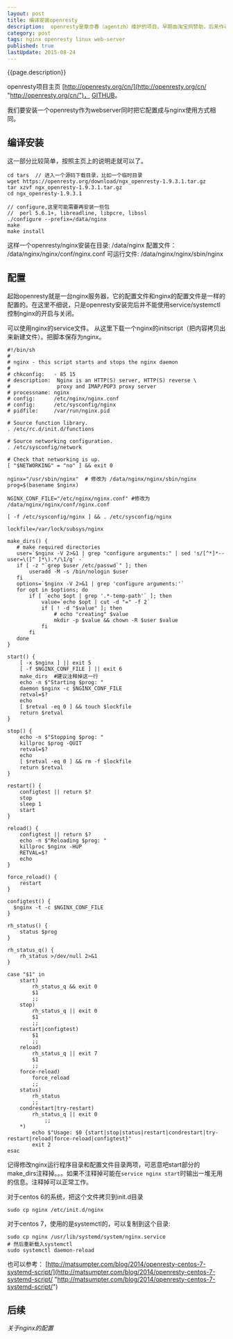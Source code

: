 ```yaml
---
layout: post
title: 编译安装openresty
description:  openresty是章亦春（agentzh）维护的项目，早期由淘宝网赞助，后来作者加入cloudflare公司后，也就由该公司支持了。这是一个扩展nginx的项目，在nginx的基础上添加很多作者开发的模块。该项目目前有很多公司在使用。
category: post
tags: nginx openresty linux web-server
published: true
lastUpdate: 2015-08-24
---
```

{{page.description}}

openresty项目主页 [http://openresty.org/cn/](http://openresty.org/cn/ "http://openresty.org/cn/")， [GITHUB](http://github.com/agentzh/openresty.org "http://github.com/agentzh/openresty.org")。

我们要安装一个openresty作为webserver同时把它配置成与nginx使用方式相同。

## 编译安装 ##
这一部分比较简单，按照主页上的说明走就可以了。

```
cd tars  // 进入一个源码下载目录，比如一个临时目录
wget https://openresty.org/download/ngx_openresty-1.9.3.1.tar.gz
tar xzvf ngx_openresty-1.9.3.1.tar.gz
cd ngx_openresty-1.9.3.1

// configure,这里可能需要再安装一些包
//  perl 5.6.1+, libreadline, libpcre, libssl
./configure --prefix=/data/nginx
make
make install
```
这样一个openresty/nginx安装在目录: /data/nginx
配置文件： /data/nginx/nginx/conf/nginx.conf
可运行文件: /data/nginx/nginx/sbin/nginx

## 配置 ##
起始openresty就是一台nginx服务器，它的配置文件和nginx的配置文件是一样的配置的。在这里不细说，只是openresty安装完后并不能使用service/systemctl控制nginx的开启与关闭。

可以使用nginx的service文件。 从这里下载一个nginx的initscript（把内容拷贝出来新建文件）。把脚本保存为nginx。

```
#!/bin/sh
#
# nginx - this script starts and stops the nginx daemon
#
# chkconfig:   - 85 15 
# description:  Nginx is an HTTP(S) server, HTTP(S) reverse \
#               proxy and IMAP/POP3 proxy server
# processname: nginx
# config:      /etc/nginx/nginx.conf
# config:      /etc/sysconfig/nginx
# pidfile:     /var/run/nginx.pid
 
# Source function library.
. /etc/rc.d/init.d/functions
 
# Source networking configuration.
. /etc/sysconfig/network
 
# Check that networking is up.
[ "$NETWORKING" = "no" ] && exit 0
 
nginx="/usr/sbin/nginx"  # 修改为 /data/nginx/nginx/sbin/nginx
prog=$(basename $nginx)
 
NGINX_CONF_FILE="/etc/nginx/nginx.conf" #修改为 /data/nginx/nginx/conf/nginx.conf
 
[ -f /etc/sysconfig/nginx ] && . /etc/sysconfig/nginx
 
lockfile=/var/lock/subsys/nginx
 
make_dirs() {
   # make required directories
   user=`$nginx -V 2>&1 | grep "configure arguments:" | sed 's/[^*]*--user=\([^ ]*\).*/\1/g' -`
   if [ -z "`grep $user /etc/passwd`" ]; then
       useradd -M -s /bin/nologin $user
   fi
   options=`$nginx -V 2>&1 | grep 'configure arguments:'`
   for opt in $options; do
       if [ `echo $opt | grep '.*-temp-path'` ]; then
           value=`echo $opt | cut -d "=" -f 2`
           if [ ! -d "$value" ]; then
               # echo "creating" $value
               mkdir -p $value && chown -R $user $value
           fi
       fi
   done
}
 
start() {
    [ -x $nginx ] || exit 5
    [ -f $NGINX_CONF_FILE ] || exit 6
    make_dirs  #建议注释掉这一行
    echo -n $"Starting $prog: "
    daemon $nginx -c $NGINX_CONF_FILE
    retval=$?
    echo
    [ $retval -eq 0 ] && touch $lockfile
    return $retval
}
 
stop() {
    echo -n $"Stopping $prog: "
    killproc $prog -QUIT
    retval=$?
    echo
    [ $retval -eq 0 ] && rm -f $lockfile
    return $retval
}
 
restart() {
    configtest || return $?
    stop
    sleep 1
    start
}
 
reload() {
    configtest || return $?
    echo -n $"Reloading $prog: "
    killproc $nginx -HUP
    RETVAL=$?
    echo
}
 
force_reload() {
    restart
}
 
configtest() {
  $nginx -t -c $NGINX_CONF_FILE
}
 
rh_status() {
    status $prog
}
 
rh_status_q() {
    rh_status >/dev/null 2>&1
}
 
case "$1" in
    start)
        rh_status_q && exit 0
        $1
        ;;
    stop)
        rh_status_q || exit 0
        $1
        ;;
    restart|configtest)
        $1
        ;;
    reload)
        rh_status_q || exit 7
        $1
        ;;
    force-reload)
        force_reload
        ;;
    status)
        rh_status
        ;;
    condrestart|try-restart)
        rh_status_q || exit 0
            ;;
    *)
        echo $"Usage: $0 {start|stop|status|restart|condrestart|try-restart|reload|force-reload|configtest}"
        exit 2
esac
```
记得修改nginx运行程序目录和配置文件目录两项，可恶意吧start部分的make_dirs注释掉。。。如果不注释掉可能在```service nginx start```时输出一堆无用的信息。注释掉可以正常工作。

对于centos 6的系统，把这个文件拷贝到init.d目录

```
sudo cp nginx /etc/init.d/nginx
```
对于centos 7，使用的是systemctl的，可以复制到这个目录:

```
sudo cp nginx /usr/lib/systemd/system/nginx.service
# 然后重新载入systemctl
sudo systemctl daemon-reload
```


也可以参考： [http://matsumpter.com/blog/2014/openresty-centos-7-systemd-script/](http://matsumpter.com/blog/2014/openresty-centos-7-systemd-script/ "http://matsumpter.com/blog/2014/openresty-centos-7-systemd-script/")

## 后续 ##
*关于nginx的配置*